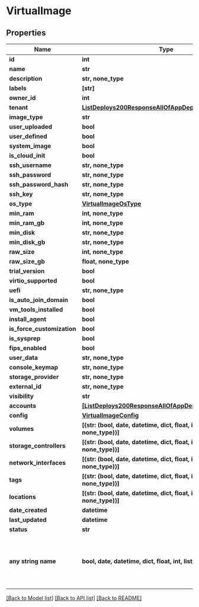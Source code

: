 # VirtualImage


## Properties
Name | Type | Description | Notes
------------ | ------------- | ------------- | -------------
**id** | **int** |  | [optional] 
**name** | **str** |  | [optional] 
**description** | **str, none_type** |  | [optional] 
**labels** | **[str]** |  | [optional] 
**owner_id** | **int** |  | [optional] 
**tenant** | [**ListDeploys200ResponseAllOfAppDeploysInnerInstance**](ListDeploys200ResponseAllOfAppDeploysInnerInstance.md) |  | [optional] 
**image_type** | **str** |  | [optional] 
**user_uploaded** | **bool** |  | [optional] 
**user_defined** | **bool** |  | [optional] 
**system_image** | **bool** |  | [optional] 
**is_cloud_init** | **bool** |  | [optional] 
**ssh_username** | **str, none_type** |  | [optional] 
**ssh_password** | **str, none_type** |  | [optional] 
**ssh_password_hash** | **str, none_type** |  | [optional] 
**ssh_key** | **str, none_type** |  | [optional] 
**os_type** | [**VirtualImageOsType**](VirtualImageOsType.md) |  | [optional] 
**min_ram** | **int, none_type** |  | [optional] 
**min_ram_gb** | **int, none_type** |  | [optional] 
**min_disk** | **str, none_type** |  | [optional] 
**min_disk_gb** | **str, none_type** |  | [optional] 
**raw_size** | **int, none_type** |  | [optional] 
**raw_size_gb** | **float, none_type** |  | [optional] 
**trial_version** | **bool** |  | [optional] 
**virtio_supported** | **bool** |  | [optional] 
**uefi** | **str, none_type** |  | [optional] 
**is_auto_join_domain** | **bool** |  | [optional] 
**vm_tools_installed** | **bool** |  | [optional] 
**install_agent** | **bool** |  | [optional] 
**is_force_customization** | **bool** |  | [optional] 
**is_sysprep** | **bool** |  | [optional] 
**fips_enabled** | **bool** |  | [optional] 
**user_data** | **str, none_type** |  | [optional] 
**console_keymap** | **str, none_type** |  | [optional] 
**storage_provider** | **str, none_type** |  | [optional] 
**external_id** | **str, none_type** |  | [optional] 
**visibility** | **str** |  | [optional] 
**accounts** | [**[ListDeploys200ResponseAllOfAppDeploysInnerInstance]**](ListDeploys200ResponseAllOfAppDeploysInnerInstance.md) |  | [optional] 
**config** | [**VirtualImageConfig**](VirtualImageConfig.md) |  | [optional] 
**volumes** | **[{str: (bool, date, datetime, dict, float, int, list, str, none_type)}]** |  | [optional] 
**storage_controllers** | **[{str: (bool, date, datetime, dict, float, int, list, str, none_type)}]** |  | [optional] 
**network_interfaces** | **[{str: (bool, date, datetime, dict, float, int, list, str, none_type)}]** |  | [optional] 
**tags** | **[{str: (bool, date, datetime, dict, float, int, list, str, none_type)}]** |  | [optional] 
**locations** | **[{str: (bool, date, datetime, dict, float, int, list, str, none_type)}]** |  | [optional] 
**date_created** | **datetime** |  | [optional] 
**last_updated** | **datetime** |  | [optional] 
**status** | **str** |  | [optional] 
**any string name** | **bool, date, datetime, dict, float, int, list, str, none_type** | any string name can be used but the value must be the correct type | [optional]

[[Back to Model list]](../README.md#documentation-for-models) [[Back to API list]](../README.md#documentation-for-api-endpoints) [[Back to README]](../README.md)


